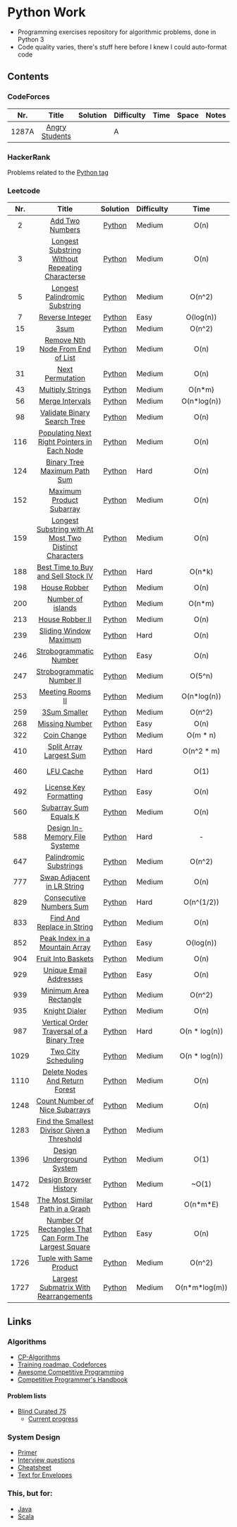 # Python Work
- Programming exercises repository for algorithmic problems, done in Python 3
- Code quality varies, there's stuff here before I knew I could auto-format code


## Contents

### CodeForces
| Nr. 	| Title 	| Solution 	| Difficulty 	| Time 	| Space 	| Notes 	|
|:---:	|:-----:	|:--------:	|------------	|:----:	|:-----:	|:-----:	|
| 1287A 	| [Angry Students](https://codeforces.com/problemset/problem/1287/A) 	|  	| A 	|  	|  	|  	|

### HackerRank
Problems related to the [Python tag](https://www.hackerrank.com/domains/python?filters%5Bstatus%5D%5B%5D=unsolved&badge_type=python)

### Leetcode

| Nr. 	| Title 	| Solution 	| Difficulty 	| Time 	| Space 	| Notes 	|
|:---:	|:-----:	|:--------:	|------------	|:----:	|:-----:	|:-----:	|
| 2  | [Add Two Numbers](https://leetcode.com/problems/add-two-numbers/)                                                                               | [Python](./Leetcode/2.py) 	| Medium | O(n) 	| O(n) 	|  	| 
| 3  | [Longest Substring Without Repeating Characterse](https://leetcode.com/problems/longest-substring-without-repeating-characters/) 	           | [Python](./Leetcode/3.py) 	    | Medium | O(n) 	| O(n) 	|  	| 
| 5  | [Longest Palindromic Substring](https://leetcode.com/problems/longest-palindromic-substring/)                                                   | [Python](./Leetcode/5.py)      | Medium | O(n^2)       | O(n)  |       |
| 7  | [Reverse Integer](https://leetcode.com/problems/reverse-integer/)                                                                               | [Python](./Leetcode/7.py) 	| Easy | O(log(n)) 	| O(1) 	|  	| 
| 15 | [3sum](https://leetcode.com/problems/3sum/)                                                                                                     | [Python](./Leetcode/15.py) 	| Medium | O(n^2) 	| O(n) 	|  	| 
| 19 | [Remove Nth Node From End of List](https://leetcode.com/problems/remove-nth-node-from-end-of-list/)                                             | [Python](./Leetcode/19.py) 	| Medium | O(n) 	| O(1) 	|  	| 
| 31 | [Next Permutation](https://leetcode.com/problems/next-permutation/)                                                                             | [Python](./Leetcode/31.py) 	| Medium | O(n) 	| O(1) 	|  	| 
| 43 | [Multiply Strings](https://leetcode.com/problems/multiply-strings/)                                                                             | [Python](./Leetcode/43.py) 	| Medium | O(n\*m) 	| O(n + m) 	|  	| 
| 56 | [Merge Intervals](https://leetcode.com/problems/merge-intervals/)                                                                               | [Python](./Leetcode/56.py) 	| Medium | O(n*log(n)) 	| O(n) 	|  	| 
| 98  | [ Validate Binary Search Tree](https://leetcode.com/problems/validate-binary-search-tree/) 	                                                    | [Python](./Leetcode/98.py) 	| Medium | O(n) 	| O(depth) 	|  	|
| 116 | [Populating Next Right Pointers in Each Node](https://leetcode.com/problems/populating-next-right-pointers-in-each-node/) 	                    | [Python](./Leetcode/116.py) 	| Medium | O(n) 	| O(depth) 	|  	| 
| 124 | [Binary Tree Maximum Path Sum](https://leetcode.com/problems/binary-tree-maximum-path-sum/)                                                     | [Python](./leetcode/124.py)   | Hard   | O(n)     | O(d) | |
| 152 | [Maximum Product Subarray](https://leetcode.com/problems/maximum-product-subarray/)                                                             | [Python](./Leetcode/152.py)      | Medium | O(n)         | O(1)  |       |
| 159 | [Longest Substring with At Most Two Distinct Characters](https://leetcode.com/problems/longest-substring-with-at-most-two-distinct-characters/) | [Python](./Leetcode/159.py) 	| Medium | O(n) 	| O(1) 	|  	| 
| 188 | [Best Time to Buy and Sell Stock IV](https://leetcode.com/problems/best-time-to-buy-and-sell-stock-iv/) 	                                    | [Python](./Leetcode/188.py) 	| Hard 	 | O(n\*k) 	| O(n\*k) 	|  	|
| 198 | [House Robber](https://leetcode.com/problems/house-robber/)                                                                                     | [Python](./Leetcode/198.py) 	| Medium | O(n) 	| O(1) 	|  	| 
| 200 | [Number of islands](https://leetcode.com/problems/number-of-islands/) 	                                                                        | [Python](./Leetcode/200.py) 	| Medium | O(n\*m) 	| O(n\*m) 	|  	| 
| 213 | [House Robber II](https://leetcode.com/problems/house-robber-ii/)                                                                               | [Python](./Leetcode/213.py) 	| Medium | O(n) 	| O(1) 	|  	| 
| 239 | [Sliding Window Maximum](https://leetcode.com/problems/sliding-window-maximum/) 	                                                            | [Python](./Leetcode/239.py) 	| Hard 	 | O(n) 	| O(n) 	|  	| 
| 246 | [Strobogrammatic Number](https://leetcode.com/problems/strobogrammatic-number/)                                                                 | [Python](./Leetcode/246.py)   | Easy | O(n)   | O(1)  |       |
| 247 | [Strobogrammatic Number II](https://leetcode.com/problems/strobogrammatic-number-ii/)                                                           | [Python](./Leetcode/247.py)   | Medium | O(5^n)       | O(5^n)        |   |
| 253 | [Meeting Rooms II](https://leetcode.com/problems/meeting-rooms-ii/) 	                                                                        | [Python](./Leetcode/253.py) 	| Medium | O(n*log(n)) 	| O(n) 	|  	|
| 259 | [ 3Sum Smaller](https://leetcode.com/problems/3sum-smaller/) 	                                                                                | [Python](./Leetcode/259.py) 	| Medium | O(n^2) 	| O(n) 	|  	| 
| 268 | [Missing Number](https://leetcode.com/problems/missing-number/)                                                                                 | [Python](./Leetcode/268.py)   | Easy | O(n) | O(1) | |
| 322 | [Coin Change](https://leetcode.com/problems/coin-change/)                                                                                       | [Python](./Leetcode/322.py) 	| Medium | O(m \* n) 	| O(m) 	|  	| 
| 410 | [Split Array Largest Sum](https://leetcode.com/problems/split-array-largest-sum)                                                                | [Python](./Leetcode/410.py)      | Hard | O(n^2 \* m)    | O(n \* m)     |       |
| 460 | [LFU Cache](https://leetcode.com/problems/lfu-cache/) 	                                                                                        | [Python](./Leetcode/460.py) 	| Hard 	 | O(1) 	| O(n) 	| Design Problem 	|
| 492 | [License Key Formatting](https://leetcode.com/problems/license-key-formatting/)                                                                 | [Python](./Leetcode/492.py) 	| Easy | O(n) 	| O(n) 	|  	| 
| 560 | [Subarray Sum Equals K](https://leetcode.com/problems/subarray-sum-equals-k/)                                                                   | [Python](./Leetcode/560.py) 	| Medium | O(n) 	| O(n) 	|  	| 
| 588 | [Design In-Memory File Systeme](https://leetcode.com/problems/design-in-memory-file-system/) 	                                                | [Python](./Leetcode/588.py) 	| Hard 	 | - 	| - 	| Design problem 	|
| 647 | [Palindromic Substrings](https://leetcode.com/problems/palindromic-substrings/)                                                                 | [Python](./Leetcode/647.py) 	| Medium | O(n^2) 	| O(1) 	|  	| 
| 777 | [Swap Adjacent in LR String](https://leetcode.com/problems/swap-adjacent-in-lr-string/)                                                         | [Python](./Leetcode/777.py) 	| Medium | O(n) 	| O(n) 	|  	| 
| 829 | [Consecutive Numbers Sum](https://leetcode.com/problems/consecutive-numbers-sum/) 	                                                            | [Python](./Leetcode/829.py) 	| Hard 	 | O(n^(1/2)) 	| O(1) 	|  	|
| 833 | [Find And Replace in String](https://leetcode.com/problems/find-and-replace-in-string/)                                                         | [Python](./Leetcode/833.py) 	| Medium | O(n) 	| O(n) 	|  	| 
| 852 | [ Peak Index in a Mountain Array](https://leetcode.com/problems/peak-index-in-a-mountain-array/)                                                | [Python](./Leetcode/852.py) 	| Easy | O(log(n)) 	| O(1) 	|  	| 
| 904 | [Fruit Into Baskets](https://leetcode.com/problems/fruit-into-baskets/)                                                                         | [Python](./Leetcode/904.py) 	| Medium | O(n) 	| O(1) 	|  	| 
| 929 | [Unique Email Addresses](https://leetcode.com/problems/unique-email-addresses/)                                                                 | [Python](./Leetcode/929.py) 	| Easy | O(n) 	| O(n) 	|  	| 
| 939 | [Minimum Area Rectangle](https://leetcode.com/problems/minimum-area-rectangle/)                                                                 | [Python](./Leetcode/939.py) 	| Medium | O(n^2) 	| O(n) 	|  	| 
| 935 | [Knight Dialer](https://leetcode.com/problems/knight-dialer/) 	                                                                                | [Python](./Leetcode/935.py) 	| Medium | O(n) 	| O(1) 	|  	|
| 987 | [Vertical Order Traversal of a Binary Tree](https://leetcode.com/problems/vertical-order-traversal-of-a-binary-tree/)                           | [Python](./Leetcode/987.py) 	| Hard | O(n \* log(n)) 	| O(n) 	|  	| 
| 1029 | [Two City Scheduling](https://leetcode.com/problems/two-city-scheduling/)                                                                      | [Python](./Leetcode/1029.py) 	| Medium | O(n \* log(n)) 	| O(n) 	|  	| 
| 1110 | [Delete Nodes And Return Forest](https://leetcode.com/problems/delete-nodes-and-return-forest/)                                                 | [Python](./Leetcode/1110.py) 	| Medium | O(n) 	| O(n) 	|  	| 
| 1248 | [Count Number of Nice Subarrays](https://leetcode.com/problems/count-number-of-nice-subarrays/) 	                                            | [Python](./Leetcode/1248.py) 	| Medium | O(n) 	| O(1) 	|  	
| 1283 | [Find the Smallest Divisor Given a Threshold](https://leetcode.com/problems/find-the-smallest-divisor-given-a-threshold/) 	                    | [Python](./Leetcode/1283.py) 	| Medium |  	|  	|  	|
| 1396 | [Design Underground System](https://leetcode.com/problems/design-underground-system/)                                                          | [Python](./Leetcode/1396.py) 	| Medium | O(1) 	| O(n) 	|  	| 
| 1472 | [Design Browser History](https://leetcode.com/problems/design-browser-history/)                                                                | [Python](./Leetcode/1472.py) 	| Medium | ~O(1) 	| O(n) 	|  	| 
| 1548 | [The Most Similar Path in a Graph](https://leetcode.com/problems/the-most-similar-path-in-a-graph/) 	                                        | [Python](./Leetcode/1548.py) 	| Hard 	 | O(n*m\*E) 	| O(n\*m) 	|  	|
| 1725 | [Number Of Rectangles That Can Form The Largest Square](https://leetcode.com/problems/number-of-rectangles-that-can-form-the-largest-square/) 	| [Python](./Leetcode/1725.py) 	| Easy 	 | O(n) 	| O(1) 	|  	
| 1726 | [Tuple with Same Product](https://leetcode.com/problems/tuple-with-same-product/) 	                                                            | [Python](./Leetcode/1726.py) 	| Medium | O(n^2) 	| O(n^2) 	|  	|
| 1727 | [Largest Submatrix With Rearrangements](https://leetcode.com/problems/largest-submatrix-with-rearrangements/) 	                                | [Python](./Leetcode/1727.py) 	| Medium |  O(n\*m\*log(m)) 	| O(n*m) 	|  	|

<!-- 
| abcd | [Example_problem_name](https://leetcode.com/problems/example-problem-name) 	                                                                | [Python](./Leetcode/abcd.py) 	| Medium | O(n) 	| O(n) 	|  	| 
-->


## Links

### Algorithms
- [CP-Algorithms](https://cp-algorithms.com/)
- [Training roadmap, Codeforces](https://codeforces.com/blog/entry/65133)
- [Awesome Competitive Programming](https://github.com/lnishan/awesome-competitive-programming/blob/master/README.md)
- [Competitive Programmer's Handbook](https://cses.fi/book/index.php)

#### Problem lists
- [Blind Curated 75](https://leetcode.com/list/xoqag3yj/)
    - [Current progress](./blind_curated75.md)

### System Design
- [Primer](https://github.com/donnemartin/system-design-primer)
- [Interview questions](https://github.com/checkcheckzz/system-design-interview)
- [Cheatsheet](https://gist.github.com/vasanthk/485d1c25737e8e72759f)
- [Text for Envelopes](https://everythingisdata.wordpress.com/2009/10/17/numbers-everyone-should-know/)

### This, but for:
- [Java](https://github.com/StBogdan/Java-HackerRank)
- [Scala](https://github.com/StBogdan/ScalaScraps) 
